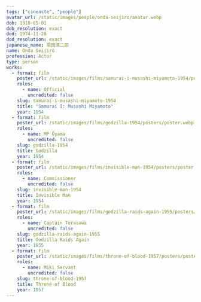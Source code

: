```yaml
---
tags: ["cineaste", "people"]
avatar_url: /static/images/people/onda-seijiro/avatar.webp
dob: 1910-05-01
dob_resolution: exact
dod: 1974-11-28
dod_resolution: exact
japanese_name: 恩田清二郎
name: Onda Seijirô
profession: Actor
type: person
works:
  - format: film
    poster_url: /static/images/films/samurai-i-musashi-miyamoto-1954/posters/poster.webp
    roles:
      - name: Official
        uncredited: false
    slug: samurai-i-musashi-miyamoto-1954
    title: "Samurai I: Musashi Miyamoto"
    year: 1954
  - format: film
    poster_url: /static/images/films/godzilla-1954/posters/poster.webp
    roles:
      - name: MP Ôyama
        uncredited: false
    slug: godzilla-1954
    title: Godzilla
    year: 1954
  - format: film
    poster_url: /static/images/films/invisible-man-1954/posters/poster.webp
    roles:
      - name: Commissioner
        uncredited: false
    slug: invisible-man-1954
    title: Invisible Man
    year: 1954
  - format: film
    poster_url: /static/images/films/godzilla-raids-again-1955/posters/poster.webp
    roles:
      - name: Captain Terasawa
        uncredited: false
    slug: godzilla-raids-again-1955
    title: Godzilla Raids Again
    year: 1955
  - format: film
    poster_url: /static/images/films/throne-of-blood-1957/posters/poster.webp
    roles:
      - name: Miki Servant
        uncredited: false
    slug: throne-of-blood-1957
    title: Throne of Blood
    year: 1957
---
```

